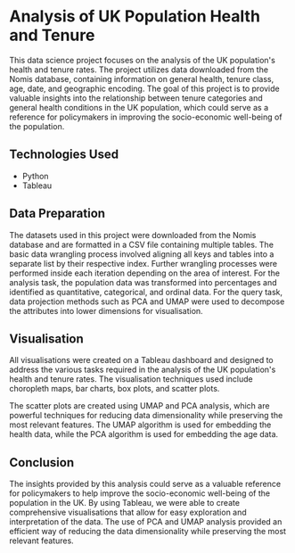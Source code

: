 # Analysis of UK Population Health and Tenure
This data science project focuses on the analysis of the UK population's health and tenure rates. The project utilizes data downloaded from the Nomis database, containing information on general health, tenure class, age, date, and geographic encoding. The goal of this project is to provide valuable insights into the relationship between tenure categories and general health conditions in the UK population, which could serve as a reference for policymakers in improving the socio-economic well-being of the population.

## Technologies Used
- Python
- Tableau
## Data Preparation
The datasets used in this project were downloaded from the Nomis database and are formatted in a CSV file containing multiple tables. The basic data wrangling process involved aligning all keys and tables into a separate list by their respective index. Further wrangling processes were performed inside each iteration depending on the area of interest. For the analysis task, the population data was transformed into percentages and identified as quantitative, categorical, and ordinal data. For the query task, data projection methods such as PCA and UMAP were used to decompose the attributes into lower dimensions for visualisation.

## Visualisation
All visualisations were created on a Tableau dashboard and designed to address the various tasks required in the analysis of the UK population's health and tenure rates. The visualisation techniques used include choropleth maps, bar charts, box plots, and scatter plots.

The scatter plots are created using UMAP and PCA analysis, which are powerful techniques for reducing data dimensionality while preserving the most relevant features. The UMAP algorithm is used for embedding the health data, while the PCA algorithm is used for embedding the age data.

## Conclusion
The insights provided by this analysis could serve as a valuable reference for policymakers to help improve the socio-economic well-being of the population in the UK. By using Tableau, we were able to create comprehensive visualisations that allow for easy exploration and interpretation of the data. The use of PCA and UMAP analysis provided an efficient way of reducing the data dimensionality while preserving the most relevant features.
